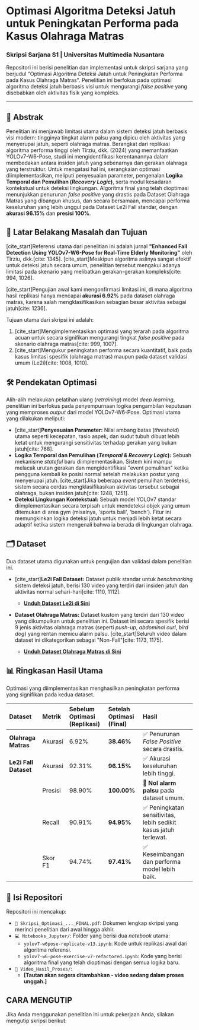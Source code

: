 # Optimasi Algoritma Deteksi Jatuh untuk Peningkatan Performa pada Kasus Olahraga Matras

### Skripsi Sarjana S1 | Universitas Multimedia Nusantara

Repositori ini berisi penelitian dan implementasi untuk skripsi sarjana yang berjudul "Optimasi Algoritma Deteksi Jatuh untuk Peningkatan Performa pada Kasus Olahraga Matras". Penelitian ini berfokus pada optimasi algoritma deteksi jatuh berbasis visi untuk mengurangi *false positive* yang disebabkan oleh aktivitas fisik yang kompleks.

---

## 📖 Abstrak

Penelitian ini menjawab limitasi utama dalam sistem deteksi jatuh berbasis visi modern: tingginya tingkat alarm palsu yang dipicu oleh aktivitas yang menyerupai jatuh, seperti olahraga matras. Berangkat dari replikasi algoritma performa tinggi oleh Tîrziu, dkk. (2024) yang memanfaatkan YOLOv7-W6-Pose, studi ini mengidentifikasi kerentanannya dalam membedakan antara insiden jatuh yang sebenarnya dan gerakan olahraga yang terstruktur. Untuk mengatasi hal ini, serangkaian optimasi diimplementasikan, meliputi penyesuaian parameter, pengenalan **Logika Temporal dan Pemulihan (*Recovery Logic*)**, serta modul kesadaran kontekstual untuk deteksi lingkungan. Algoritma final yang telah dioptimasi menunjukkan penurunan *false positive* yang drastis pada Dataset Olahraga Matras yang dibangun khusus, dan secara bersamaan, mencapai performa keseluruhan yang lebih unggul pada Dataset Le2i Fall standar, dengan **akurasi 96.15%** dan **presisi 100%**.

## 🎯 Latar Belakang Masalah dan Tujuan

[cite_start]Referensi utama dari penelitian ini adalah jurnal **"Enhanced Fall Detection Using YOLOv7-W6-Pose for Real-Time Elderly Monitoring"** oleh Tîrziu, dkk.[cite: 1345]. [cite_start]Meskipun algoritma aslinya sangat efektif untuk deteksi jatuh secara umum, penelitian tersebut mengakui adanya limitasi pada skenario yang melibatkan gerakan-gerakan kompleks[cite: 994, 1026].

[cite_start]Pengujian awal kami mengonfirmasi limitasi ini, di mana algoritma hasil replikasi hanya mencapai **akurasi 6.92%** pada dataset olahraga matras, karena salah mengklasifikasikan sebagian besar aktivitas sebagai jatuh[cite: 1236].

Tujuan utama dari skripsi ini adalah:
1.  [cite_start]Mengimplementasikan optimasi yang terarah pada algoritma acuan untuk secara signifikan mengurangi tingkat *false positive* pada skenario olahraga matras[cite: 999, 1007].
2.  [cite_start]Mengukur peningkatan performa secara kuantitatif, baik pada kasus limitasi spesifik (olahraga matras) maupun pada dataset validasi umum (Le2i)[cite: 1008, 1010].

## 🛠️ Pendekatan Optimasi

Alih-alih melakukan pelatihan ulang (*retraining*) model *deep learning*, penelitian ini berfokus pada penyempurnaan logika pengambilan keputusan yang memproses *output* dari model YOLOv7-W6-Pose. Optimasi utama yang dilakukan meliputi:

* [cite_start]**Penyesuaian Parameter:** Nilai ambang batas (*threshold*) utama seperti kecepatan, rasio aspek, dan sudut tubuh dibuat lebih ketat untuk mengurangi sensitivitas terhadap gerakan yang bukan jatuh[cite: 768].
* **Logika Temporal dan Pemulihan (*Temporal & Recovery Logic*):** Sebuah mekanisme *stateful* baru diimplementasikan. Sistem kini mampu melacak urutan gerakan dan mengidentifikasi "event pemulihan" ketika pengguna kembali ke posisi normal setelah melakukan postur yang menyerupai jatuh. [cite_start]Jika beberapa *event* pemulihan terdeteksi, sistem secara cerdas mengklasifikasikan aktivitas tersebut sebagai olahraga, bukan insiden jatuh[cite: 1248, 1251].
* **Deteksi Lingkungan Kontekstual:** Sebuah model YOLOv7 standar diimplementasikan secara terpisah untuk mendeteksi objek yang umum ditemukan di area gym (misalnya, 'sports ball', 'bench'). Fitur ini memungkinkan logika deteksi jatuh untuk menjadi lebih ketat secara adaptif ketika sistem mengenali bahwa ia berada di lingkungan olahraga.

## 🗂️ Dataset

Dua dataset utama digunakan untuk pengujian dan validasi dalam penelitian ini.

* [cite_start]**Le2i Fall Dataset:** Dataset publik standar untuk *benchmarking* sistem deteksi jatuh, berisi 130 video yang terdiri dari insiden jatuh dan aktivitas normal sehari-hari[cite: 1110, 1112].
    * **[Unduh Dataset Le2i di Sini](https://drive.google.com/drive/folders/1NcEK32uX96QW_x_YPyBfRCOF33ZTxj8s?usp=drive_link)**

* **Dataset Olahraga Matras:** Dataset kustom yang terdiri dari 130 video yang dikumpulkan untuk penelitian ini. Dataset ini secara spesifik berisi 9 jenis aktivitas olahraga matras (seperti *push-up*, *abdominal curl*, *bird dog*) yang rentan memicu alarm palsu. [cite_start]Seluruh video dalam dataset ini dikategorikan sebagai "Non-Fall"[cite: 1173, 1175].
    * **[Unduh Dataset Olahraga Matras di Sini](https://drive.google.com/drive/folders/1zrMhEF3K0pOYBkKSMJCYBwKY6lhnPkMK?usp=drive_link)**

## 📊 Ringkasan Hasil Utama

Optimasi yang diimplementasikan menghasilkan peningkatan performa yang signifikan pada kedua dataset.

| Dataset | Metrik | Sebelum Optimasi (Replikasi) | Setelah Optimasi (Final) | Hasil |
| :--- | :--- | :--- | :--- | :--- |
| **Olahraga Matras** | Akurasi | 6.92% | **38.46%** | ✅ Penurunan *False Positive* secara drastis. |
| **Le2i Fall Dataset** | Akurasi | 92.31% | **96.15%** | ✅ Akurasi keseluruhan lebih tinggi. |
| | Presisi | 98.90% | **100.00%** | 🎉 **Nol alarm palsu** pada dataset umum. |
| | Recall | 90.91% | **94.95%** | ✅ Peningkatan sensitivitas, lebih sedikit kasus jatuh terlewat. |
| | Skor F1 | 94.74% | **97.41%** | ✅ Keseimbangan dan performa model lebih baik. |

## 📁 Isi Repositori

Repositori ini mencakup:

* `📄 Skripsi_Optimasi_..._FINAL.pdf`: Dokumen lengkap skripsi yang merinci penelitian dari awal hingga akhir.
* `💻 Notebooks_Jupyter/`: Folder yang berisi dua *notebook* utama:
    * `yolov7-w6pose-replicate-v13.ipynb`: Kode untuk replikasi awal dari algoritma referensi.
    * `yolov7-w6-pose-exercise-v7-refactored.ipynb`: Kode yang berisi algoritma final yang telah dioptimasi dengan semua logika baru.
* `🎥 Video_Hasil_Proses/`:
    * **[Tautan akan segera ditambahkan - video sedang dalam proses unggah.]**

## CARA MENGUTIP

Jika Anda menggunakan penelitian ini untuk pekerjaan Anda, silakan mengutip skripsi berikut:
